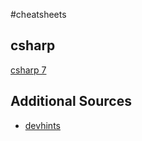 #cheatsheets
## csharp
[csharp 7][1]



[1]: /csharp7.md

## Additional Sources
- [devhints](https://devhints.io/)
